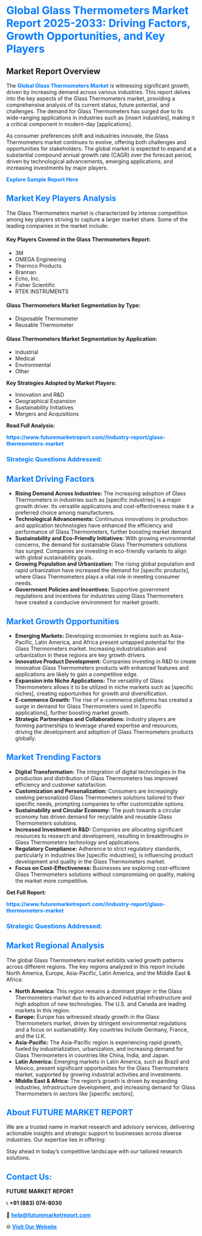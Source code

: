 <h1 style="color: #007BFF;">Global Glass Thermometers Market Report 2025-2033: Driving Factors, Growth Opportunities, and Key Players</h1>

<section id="overview">
<h2>Market Report Overview</h2>
<p>The <a href="https://www.futuremarketreport.com//industry-report/glass-thermometers-market" style="color: #007BFF; text-decoration: none;"><strong>Global Glass Thermometers Market</strong></a> is witnessing significant growth, driven by increasing demand across various industries. This report delves into the key aspects of the Glass Thermometers market, providing a comprehensive analysis of its current status, future potential, and challenges. The demand for Glass Thermometers has surged due to its wide-ranging applications in industries such as [insert industries], making it a critical component in modern-day [applications].</p>
<p>As consumer preferences shift and industries innovate, the Glass Thermometers market continues to evolve, offering both challenges and opportunities for stakeholders. The global market is expected to expand at a substantial compound annual growth rate (CAGR) over the forecast period, driven by technological advancements, emerging applications, and increasing investments by major players.</p>
</section>

<section id="overview">
<p><a href="https://www.futuremarketreport.com//request-sample/reportId=61937" style="color: #007BFF; text-decoration: none;"><strong>Explore Sample Report Here</strong></a></p>
</section>

<section id="key-players">
<h2 style="color: #007BFF;">Market Key Players Analysis</h2>
<p>The Glass Thermometers market is characterized by intense competition among key players striving to capture a larger market share. Some of the leading companies in the market include:</p>
<h4>Key Players Covered in the Glass Thermometers Report:</h4>
<ul><li>3M</li><li>OMEGA Engineering</li><li>Thermco Products</li><li>Brannan</li><li>Echo, Inc.</li><li>Fisher Scientific</li><li>RTEK INSTRUMENTS</li></ul>
<h4>Glass Thermometers Market Segmentation by Type:</h4>
<ul><li>Disposable Thermometer</li><li>Reusable Thermometer</li></ul>

<h4>Glass Thermometers Market Segmentation by Application:</h4>
<ul><li>Industrial</li><li>Medical</li><li>Environmental</li><li>Other</li></ul>
<p><strong>Key Strategies Adopted by Market Players:</strong></p>
<ul>
<li>Innovation and R&D</li>
<li>Geographical Expansion</li>
<li>Sustainability Initiatives</li>
<li>Mergers and Acquisitions</li>
</ul>
</section>

<section>
<p><strong>Read Full Analysis: </strong></p><a href="https://www.futuremarketreport.com//industry-report/glass-thermometers-market" style="color: #007BFF; text-decoration: none;"><strong>https://www.futuremarketreport.com//industry-report/glass-thermometers-market</strong></a>
<h3 style="color: #007BFF;">Strategic Questions Addressed:</h3>
</section>

<section id="driving-factors">
<h2 style="color: #007BFF;">Market Driving Factors</h2>
<ul>
<li><strong>Rising Demand Across Industries:</strong> The increasing adoption of Glass Thermometers in industries such as [specific industries] is a major growth driver. Its versatile applications and cost-effectiveness make it a preferred choice among manufacturers.</li>
<li><strong>Technological Advancements:</strong> Continuous innovations in production and application technologies have enhanced the efficiency and performance of Glass Thermometers, further boosting market demand.</li>
<li><strong>Sustainability and Eco-Friendly Initiatives:</strong> With growing environmental concerns, the demand for sustainable Glass Thermometers solutions has surged. Companies are investing in eco-friendly variants to align with global sustainability goals.</li>
<li><strong>Growing Population and Urbanization:</strong> The rising global population and rapid urbanization have increased the demand for [specific products], where Glass Thermometers plays a vital role in meeting consumer needs.</li>
<li><strong>Government Policies and Incentives:</strong> Supportive government regulations and incentives for industries using Glass Thermometers have created a conducive environment for market growth.</li>
</ul>
</section>

<section id="growth-opportunities">
<h2 style="color: #007BFF;">Market Growth Opportunities</h2>
<ul>
<li><strong>Emerging Markets:</strong> Developing economies in regions such as Asia-Pacific, Latin America, and Africa present untapped potential for the Glass Thermometers market. Increasing industrialization and urbanization in these regions are key growth drivers.</li>
<li><strong>Innovative Product Development:</strong> Companies investing in R&D to create innovative Glass Thermometers products with enhanced features and applications are likely to gain a competitive edge.</li>
<li><strong>Expansion into Niche Applications:</strong> The versatility of Glass Thermometers allows it to be utilized in niche markets such as [specific niches], creating opportunities for growth and diversification.</li>
<li><strong>E-commerce Growth:</strong> The rise of e-commerce platforms has created a surge in demand for Glass Thermometers used in [specific applications], further boosting market growth.</li>
<li><strong>Strategic Partnerships and Collaborations:</strong> Industry players are forming partnerships to leverage shared expertise and resources, driving the development and adoption of Glass Thermometers products globally.</li>
</ul>
</section>

<section id="trending-factors">
<h2 style="color: #007BFF;">Market Trending Factors</h2>
<ul>
<li><strong>Digital Transformation:</strong> The integration of digital technologies in the production and distribution of Glass Thermometers has improved efficiency and customer satisfaction.</li>
<li><strong>Customization and Personalization:</strong> Consumers are increasingly seeking personalized Glass Thermometers solutions tailored to their specific needs, prompting companies to offer customizable options.</li>
<li><strong>Sustainability and Circular Economy:</strong> The push towards a circular economy has driven demand for recyclable and reusable Glass Thermometers solutions.</li>
<li><strong>Increased Investment in R&D:</strong> Companies are allocating significant resources to research and development, resulting in breakthroughs in Glass Thermometers technology and applications.</li>
<li><strong>Regulatory Compliance:</strong> Adherence to strict regulatory standards, particularly in industries like [specific industries], is influencing product development and quality in the Glass Thermometers market.</li>
<li><strong>Focus on Cost-Effectiveness:</strong> Businesses are exploring cost-efficient Glass Thermometers solutions without compromising on quality, making the market more competitive.</li>
</ul>
</section>

<section>
<p><strong>Get Full Report: </strong></p><a href="https://www.futuremarketreport.com//industry-report/glass-thermometers-market" style="color: #007BFF; text-decoration: none;"><strong>https://www.futuremarketreport.com//industry-report/glass-thermometers-market</strong></a>
<h3 style="color: #007BFF;">Strategic Questions Addressed:</h3>
</section>


<section id="regional-analysis">
<h2 style="color: #007BFF;">Market Regional Analysis</h2>
<p>The global Glass Thermometers market exhibits varied growth patterns across different regions. The key regions analyzed in this report include North America, Europe, Asia-Pacific, Latin America, and the Middle East & Africa:</p>
<ul>
<li><strong>North America:</strong> This region remains a dominant player in the Glass Thermometers market due to its advanced industrial infrastructure and high adoption of new technologies. The U.S. and Canada are leading markets in this region.</li>
<li><strong>Europe:</strong> Europe has witnessed steady growth in the Glass Thermometers market, driven by stringent environmental regulations and a focus on sustainability. Key countries include Germany, France, and the U.K.</li>
<li><strong>Asia-Pacific:</strong> The Asia-Pacific region is experiencing rapid growth, fueled by industrialization, urbanization, and increasing demand for Glass Thermometers in countries like China, India, and Japan.</li>
<li><strong>Latin America:</strong> Emerging markets in Latin America, such as Brazil and Mexico, present significant opportunities for the Glass Thermometers market, supported by growing industrial activities and investments.</li>
<li><strong>Middle East & Africa:</strong> The region’s growth is driven by expanding industries, infrastructure development, and increasing demand for Glass Thermometers in sectors like [specific sectors].</li>
</ul>
</section>

<footer>
<h2 style="color: #007BFF;">About FUTURE MARKET REPORT</h2>
<p>We are a trusted name in market research and advisory services, delivering actionable insights and strategic support to businesses across diverse industries. Our expertise lies in offering:</p>

<p>Stay ahead in today’s competitive landscape with our tailored research solutions.</p>

<h2 style="color: #007BFF;">Contact Us:</h2>
<p><strong>FUTURE MARKET REPORT</strong></p>
<p>📞 <strong>+91 (883) 074-8030</strong></p>
<p>📧 <strong><a href="mailto:help@futuremarketreport.com" style="color: #007BFF;">help@futuremarketreport.com</a></strong></p>
<p>🌐 <strong><a href="https://www.futuremarketreport.com/" style="color: #007BFF;">Visit Our Website</a></strong></p>
</footer>